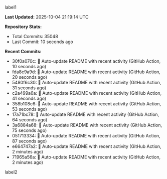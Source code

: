 
label1 
<!-- ACTIVITY_START -->
**Last Updated:** 2025-10-04 21:19:14 UTC

**Repository Stats:**
- Total Commits: 35048
- Last Commit: 10 seconds ago

**Recent Commits:**
- 30f0a070c: 🤖 Auto-update README with recent activity (GitHub Action, 10 seconds ago)
- fda8c9a9d: 🤖 Auto-update README with recent activity (GitHub Action, 20 seconds ago)
- 5480f6c30: 🤖 Auto-update README with recent activity (GitHub Action, 31 seconds ago)
- c2a499a6a: 🤖 Auto-update README with recent activity (GitHub Action, 41 seconds ago)
- 358b108c6: 🤖 Auto-update README with recent activity (GitHub Action, 53 seconds ago)
- 17a71bc78: 🤖 Auto-update README with recent activity (GitHub Action, 64 seconds ago)
- 3a6884a68: 🤖 Auto-update README with recent activity (GitHub Action, 75 seconds ago)
- 051713334: 🤖 Auto-update README with recent activity (GitHub Action, 87 seconds ago)
- e664747a2: 🤖 Auto-update README with recent activity (GitHub Action, 2 minutes ago)
- 71965a56a: 🤖 Auto-update README with recent activity (GitHub Action, 2 minutes ago)
<!-- ACTIVITY_END -->

label2
